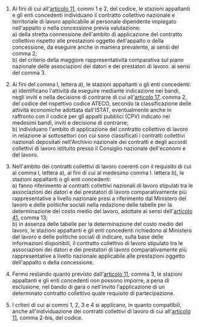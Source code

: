 1. Ai fini di cui all'[articolo 11](/articolo-11/2), commi 1 e 2, del codice, le stazioni appaltanti e gli enti concedenti individuano il contratto collettivo nazionale e territoriale di lavoro applicabile al personale dipendente impiegato nell'appalto o nella concessione previa valutazione:<br>a)  della stretta connessione dell'ambito di applicazione del contratto collettivo rispetto alle prestazioni oggetto dell'appalto o della concessione, da eseguire anche in maniera prevalente, ai sensi del comma 2;<br>b)  del criterio della maggiore rappresentatività comparativa sul piano nazionale delle associazioni dei datori e dei prestatori di lavoro. ai sensi del comma 3.

2. Ai fini del comma l, lettera a), le stazioni appaltanti o gli enti concedenti:<br>a)  identificano l'attività da eseguire mediante indicazione nei bandi, negli inviti e nella decisione di contrarre di cui all'[articolo 17](/articolo-17/2), comma 2, del codice del rispettivo codice ATECO, secondo la classificazione delle attività economiche adottata dall'ISTAT, eventualmente anche in raffronto con il codice per gli appalti pubblici (CPV) indicato nei medesimi bandi, inviti e decisione di contrarre;<br>b)  individuano l'ambito di applicazione del contratto collettivo di lavoro in relazione ai sottosettori con cui sono classificati i contratti collettivi nazionali depositati nell'Archivio nazionale dei contratti e degli accordi collettivi di lavoro istituito presso il Consiglio nazionale dell'economi e del lavoro.

3. Nell'ambito dei contratti collettivi di lavoro coerenti con il requisito di cui al comma l, lettera a), ai fini di cui al medesimo comma l. lettera b), le stazioni appaltanti o gli enti concedenti:<br>a) fanno riferimento ai contratti collettivi nazionali di lavoro stipulati tra le associazioni dei datori e dei prestatori di lavoro comparativamente più rappresentative a livello nazionale presi a riferimento dal Ministero del lavoro e delle politiche sociali nella redazione delle tabelle per la determinazione del costo medio del lavoro, adottate ai sensi dell'[articolo 41](/articolo-41/2), comma 13;<br>b) in assenza delle tabelle per la determinazione del costo medio del lavoro, le stazioni appaltanti e gli enti concedenti richiedono al Ministero del lavoro e delle politiche sociali di indicare, sulla base delle informazioni disponibili, il contratto collettivo di lavoro stipulato tra le associazioni dei datori e dei prestatori di lavoro comparativamente più rappresentative a livello nazionale applicabile alle prestazioni oggetto dell'appalto o della concessione.

4. Fermo restando quanto previsto dall'[articolo 11](/articolo-11/2), comma 3, le stazioni appaltanti e gli enti concedenti non possono imporre, a pena di esclusione, nel bando di gara o nell'invito l'applicazione di un determinato contratto collettivo quale requisito di partecipazione.

5. I criteri di cui ai commi 1, 2, 3 e 4 si applicano, in quanto compatibili, anche all'individuazione dei contratti collettivi di lavoro di cui all'[articolo 11](/articolo-11/2), comma 2-bis, del codice.